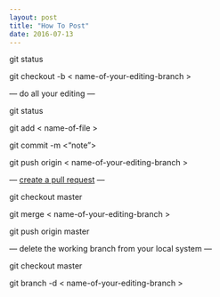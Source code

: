 ```yaml
---
layout: post
title: "How To Post"
date: 2016-07-13
---
```


git status

git checkout -b < name-of-your-editing-branch >

— do all your editing —

git status

git add < name-of-file >

git commit -m <“note”>

git push origin < name-of-your-editing-branch >

— [create a pull request](/blog/2016/07/22/pull-requests) —

git checkout master

git merge < name-of-your-editing-branch >

git push origin master

— delete the working branch from your local system — 

git checkout master

git branch -d < name-of-your-editing-branch >
